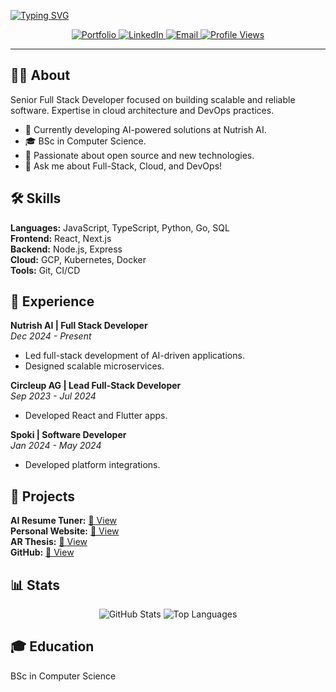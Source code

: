 <div align="center">

 <p align="left">
 <a href="https://github.com/yakkshit">
   <img src="https://readme-typing-svg.herokuapp.com/?lines=👋+Venkata+Sai+Yakkshit+Reddy+Asodi;Senior+Full+Stack+Developer;Cloud+Engineer;DevOps+Engineer;Software+Developer&font=IBM%30Plex%30Mono%30Bold&width=700&height=75&color=FFFFFF&vcenter=true&size=38" alt="Typing SVG" />
 </a>
</p>

  <a href="https://www.yakkshit.com" target="_blank">
    <img src="https://img.shields.io/badge/Portfolio-yakkshit.com-0366d6?style=flat-square&logo=chrome&logoColor=white" alt="Portfolio" />
  </a>
  
  <a href="https://linkedin.com/in/yakkshit" target="_blank">
    <img src="https://img.shields.io/badge/LinkedIn-yakkshit-0077B5?style=flat-square&logo=linkedin&logoColor=white" alt="LinkedIn" />
  </a>
  
  <a href="mailto:contact@yakkshit.com">
    <img src="https://img.shields.io/badge/Email-contact@yakkshit.com-D14836?style=flat-square&logo=gmail&logoColor=white" alt="Email" />
  </a>
  
  <a href="https://github.com/yakkshit" target="_blank">
    <img src="https://komarev.com/ghpvc/?username=yakkshit&style=flat-square&color=blue" alt="Profile Views" />
  </a>

  <br/>
</div>

---

## 👨‍💻 About

Senior Full Stack Developer focused on building scalable and reliable software. Expertise in cloud architecture and DevOps practices.

- 🔭 Currently developing AI-powered solutions at Nutrish AI.
- 🎓 BSc in Computer Science.
- 🌱 Passionate about open source and new technologies.
- 💬 Ask me about Full-Stack, Cloud, and DevOps!

## 🛠️ Skills

**Languages:** JavaScript, TypeScript, Python, Go, SQL
<br/>
**Frontend:** React, Next.js
<br/>
**Backend:** Node.js, Express
<br/>
**Cloud:** GCP, Kubernetes, Docker
<br/>
**Tools:** Git, CI/CD

## 💼 Experience

**Nutrish AI | Full Stack Developer**
<br/>
*Dec 2024 - Present*
- Led full-stack development of AI-driven applications.
- Designed scalable microservices.

**Circleup AG | Lead Full-Stack Developer**
<br/>
*Sep 2023 - Jul 2024*
- Developed React and Flutter apps.

**Spoki | Software Developer**
<br/>
*Jan 2024 - May 2024*
- Developed platform integrations.

## 🚀 Projects

**AI Resume Tuner:** [🔗 View](https://cv.yakkshit.com)
<br/>
**Personal Website:** [🔗 View](https://yakkshit.com)
<br/>
**AR Thesis:** [🔗 View](https://thesis.yakkshit.com)
<br/>
**GitHub:** [🔗 View](https://github.com/yakkshit)

## 📊 Stats

<div align="center">
  <img src="https://github-readme-stats.vercel.app/api?username=yakkshit&show_icons=true&theme=dark&hide_border=true&count_private=true&hide=contribs" alt="GitHub Stats" />
  <img src="https://github-readme-stats.vercel.app/api/top-langs/?username=yakkshit&layout=compact&theme=dark&hide_border=true&langs_count=6" alt="Top Languages" />
</div>

## 🎓 Education

BSc in Computer Science
